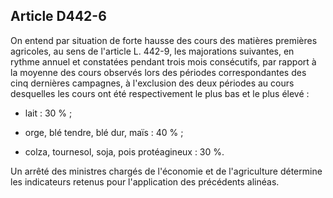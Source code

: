 Article D442-6
----
On entend par situation de forte hausse des cours des matières premières
agricoles, au sens de l'article L. 442-9, les majorations suivantes, en rythme
annuel et constatées pendant trois mois consécutifs, par rapport à la moyenne
des cours observés lors des périodes correspondantes des cinq dernières
campagnes, à l'exclusion des deux périodes au cours desquelles les cours ont été
respectivement le plus bas et le plus élevé :

- lait : 30 % ;

- orge, blé tendre, blé dur, maïs : 40 % ;

- colza, tournesol, soja, pois protéagineux : 30 %.

Un arrêté des ministres chargés de l'économie et de l'agriculture détermine les
indicateurs retenus pour l'application des précédents alinéas.
